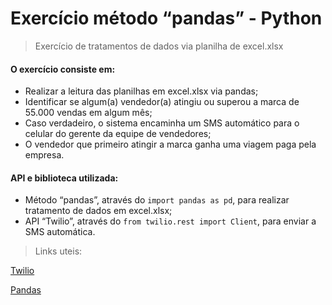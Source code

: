 # Exercício método “pandas” - Python	

> Exercício de tratamentos de dados via planilha de excel.xlsx 

#### O exercício consiste em:

- Realizar a leitura das planilhas em excel.xlsx via pandas;
- Identificar se algum(a) vendedor(a) atingiu ou superou a marca de 55.000 vendas em algum mês;
- Caso verdadeiro, o sistema encaminha um SMS automático para o celular do gerente da equipe de vendedores;
- O vendedor que primeiro atingir a marca ganha uma viagem paga pela empresa. 

#### API e biblioteca utilizada:

- Método “pandas”, através do `import pandas as pd`, para realizar tratamento de dados em excel.xlsx;
- API “Twilio”, através do `from twilio.rest import Client`, para enviar a SMS automática. 

> Links uteis:

[Twilio ](https://www.twilio.com/) 

[Pandas](https://pandas.pydata.org/)